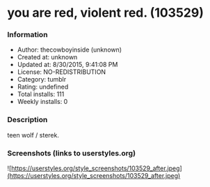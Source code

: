 # you are red, violent red. (103529)

### Information
- Author: thecowboyinside (unknown)
- Created at: unknown
- Updated at: 8/30/2015, 9:41:08 PM
- License: NO-REDISTRIBUTION
- Category: tumblr
- Rating: undefined
- Total installs: 111
- Weekly installs: 0


### Description
teen wolf / sterek.


### Screenshots (links to userstyles.org)
![https://userstyles.org/style_screenshots/103529_after.jpeg](https://userstyles.org/style_screenshots/103529_after.jpeg)


